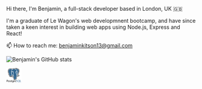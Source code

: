 Hi there, I'm Benjamin, a full-stack developer based in London, UK 🇬🇧

I'm a graduate of Le Wagon's web developmnent bootcamp, and have since taken a keen interest in building web apps using Node.js, Express and React!

📫 How to reach me: benjaminkitson13@gmail.com

![Benjamin's GitHub stats](https://github-readme-stats.vercel.app/api?username=benjaminkitson&show_icons=true)

<img src="https://raw.githubusercontent.com/devicons/devicon/master/icons/postgresql/postgresql-original-wordmark.svg" alt="postgresql" width="40" height="40" style="max-width: 100%;">

